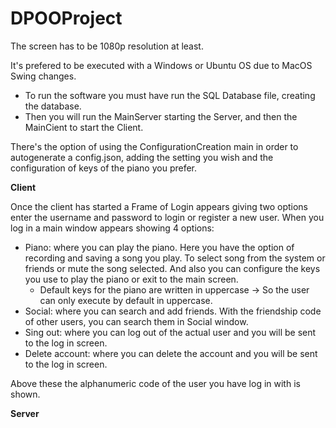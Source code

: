 # DPOOProject

The screen has to be 1080p resolution at least.

It's prefered to be executed with a Windows or Ubuntu OS due to MacOS Swing changes.

* To run the software you must have run the SQL Database file, creating the database.
* Then you will run the MainServer starting the Server, and then the MainCient to start the Client.

There's the option of using the ConfigurationCreation main in order to autogenerate a config.json, adding the setting you wish and the configuration of keys of the piano you prefer.

**Client**

Once the client has started a Frame of Login appears giving two options enter the username and password to login or register a new user. When you log in a main window appears showing 4 options:

* Piano: where you can play the piano.
    Here you have the option of recording and saving a song you play.
    To select song from the system or friends or mute the song selected.
    And also you can configure the keys you use to play the piano or exit to the main screen.
    - Default keys for the piano are written in uppercase -> So the user can only execute by default in uppercase.
* Social: where you can search and add friends. With the friendship code of other users, you can search them in Social window.
* Sing out: where you can log out of the actual user and you will be sent to the log in screen.
* Delete account: where you can delete the account and you will be sent to the log in screen.

Above these the alphanumeric code of the user you have log in with is shown.


**Server**